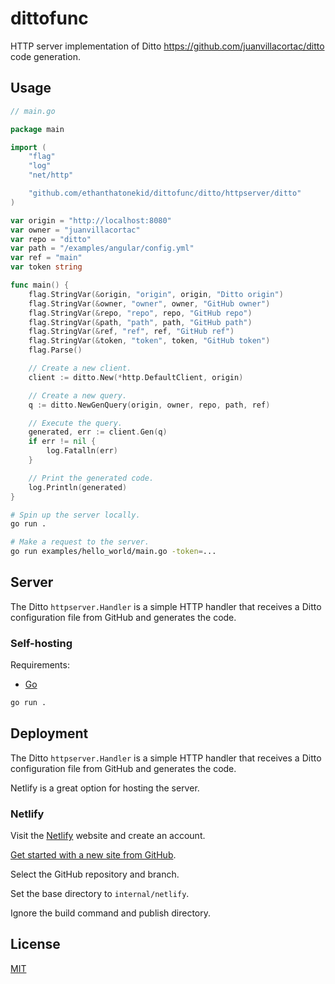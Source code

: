 # dittofunc

HTTP server implementation of Ditto <https://github.com/juanvillacortac/ditto> code generation.

## Usage

```go
// main.go

package main

import (
	"flag"
	"log"
	"net/http"

	"github.com/ethanthatonekid/dittofunc/ditto/httpserver/ditto"
)

var origin = "http://localhost:8080"
var owner = "juanvillacortac"
var repo = "ditto"
var path = "/examples/angular/config.yml"
var ref = "main"
var token string

func main() {
	flag.StringVar(&origin, "origin", origin, "Ditto origin")
	flag.StringVar(&owner, "owner", owner, "GitHub owner")
	flag.StringVar(&repo, "repo", repo, "GitHub repo")
	flag.StringVar(&path, "path", path, "GitHub path")
	flag.StringVar(&ref, "ref", ref, "GitHub ref")
    flag.StringVar(&token, "token", token, "GitHub token")
	flag.Parse()

	// Create a new client.
	client := ditto.New(*http.DefaultClient, origin)

	// Create a new query.
	q := ditto.NewGenQuery(origin, owner, repo, path, ref)

	// Execute the query.
	generated, err := client.Gen(q)
	if err != nil {
		log.Fatalln(err)
	}

	// Print the generated code.
	log.Println(generated)
}
```

```bash
# Spin up the server locally.
go run .

# Make a request to the server.
go run examples/hello_world/main.go -token=...
```

## Server

The Ditto `httpserver.Handler` is a simple HTTP handler that receives a Ditto configuration file from GitHub and generates the code.

### Self-hosting

Requirements:

- [Go](https://go.dev/dl/)

```bash
go run .
```

## Deployment

The Ditto `httpserver.Handler` is a simple HTTP handler that receives a Ditto configuration file from GitHub and generates the code.

Netlify is a great option for hosting the server.

### Netlify

Visit the [Netlify](https://www.netlify.com/) website and create an account.

[Get started with a new site from GitHub](https://app.netlify.com/start).

Select the GitHub repository and branch.

Set the base directory to `internal/netlify`.

Ignore the build command and publish directory.

## License

[MIT](LICENSE)
